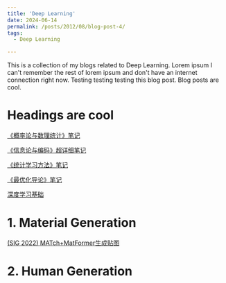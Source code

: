 ```yaml
---
title: 'Deep Learning'
date: 2024-06-14
permalink: /posts/2012/08/blog-post-4/
tags:
  - Deep Learning

---
```


This is a collection of my blogs related to Deep Learning. Lorem ipsum I can't remember the rest of lorem ipsum and don't have an internet connection right now. Testing testing testing this blog post. Blog posts are cool.

Headings are cool
======



[《概率论与数理统计》笔记](https://www.cnblogs.com/Heskey0/p/16395875.html)

[《信息论与编码》超详细笔记](https://www.cnblogs.com/Heskey0/p/16395886.html)

[《统计学习方法》笔记](https://www.cnblogs.com/Heskey0/p/16202340.html)

[《最优化导论》笔记](https://www.cnblogs.com/Heskey0/p/16481696.html)

[深度学习基础](https://zhuanlan.zhihu.com/p/547273693)

# 1. Material Generation

[(SIG 2022) MATch+MatFormer生成贴图](https://zhuanlan.zhihu.com/p/570212179)

# 2. Human Generation





